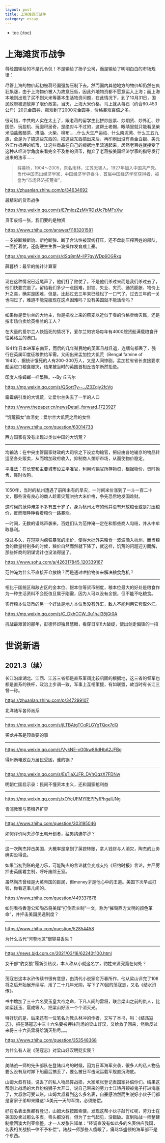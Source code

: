 ```yaml
---
layout: post
title: 上海滩货币战争
category: essay 
---
```


* toc
{:toc}

# 上海滩货币战争

蒋经国输给的不是孔令侃！不是输给了扬子公司，而是输给了明明白白的市场规律：

尽管上海的物价起初被蒋经国强势压制下去，然而国内其他地方的物价却仍然在疯狂飙涨，由于上海物价被人为故意压低，因此外地物资都不愿意运入上海；而上海本地则出现了买不到大米等基本生活物资问题，在此情况下，到了10月31日，国民政府被迫放弃了限价政策，当天，上海大米价格，马上就从每石（约合60.453公斤）20元金圆券，飙涨到了2000元金圆券，价格暴涨百倍之多。

很可惜，中共的人实在太土了，跟老蒋的留学生比拼炒股票、炒期货、炒外汇、炒国债、玩投机、玩囤积居奇，是绝对斗不过的，这帮土老帽，眼睛里就只能看见柴米油盐酱醋茶、煤油、火柴、棉布……什么大生产运动、什么南泥湾、什么三五九旅，全是为了搞这些东西的，把这些东西搞出来后，再印刷出没有黄金白银、美元外汇作抵押的纸币，让这些商品在自己的根据地里流通起来，居然老百姓就接受了这种从经济学角度来看完全不及格的货币，抛弃了老蒋按美国经济学家的指导发行出来的法币……

>薛暮桥，1904～2005，原名雨林，江苏无锡人。1927年加入中国共产党。当代中国杰出经济学家，中国经济学界泰斗，首届中国经济学奖获得者，被誉为“市场经济拓荒者”。

https://zhuanlan.zhihu.com/p/34634692

最精彩的货币战争

https://mp.weixin.qq.com/s/E7mlozZzMVRDzUc7bMFxXw

货币废纸一张，我们要的是物资

https://www.zhihu.com/answer/1183201581

一支被断粮断饷、断枪断弹、断了合法性被双线打压，还不盘剥压榨百姓的部队，一面打着仗，还能硬生生靠一波操作发育成土豪。

https://mp.weixin.qq.com/s/dSq8mM-llP7gvWDp6OGRxg

薛暮桥：最早的统计计算室

----

现在这种情况已近尾声了，他们打了败仗了，不是他们杀过来而是我们杀过去了，他们快要完蛋了。留给我们多少一点困难，封锁、失业、灾荒、通货膨胀、物价上升之类，确实是困难，但是，比起过去三年来已经松了一口气了。过去三年的一关也闯过了，难道不能克服现在这点困难吗？没有美国就不能活命吗？

----

如果你是爱尔兰的大地主，你是把收上来的燕麦以近似于零的价格卖给灾民，还是按市场价卖给英格兰的工人？

在大量的爱尔兰人快饿死的情况下，爱尔兰的农场每年有4000艘货船满载粮食开往英格兰的港口。

1941年日本进军东南亚，而后的几年殖民地的英军且战且退，连缅甸都丢了，强行在英属印度征粮供给军需，又闹出来孟加拉大饥荒（Bengal famine of 1943），据统计饿死的人有200-300万人，又是人间惨剧。孟加拉省省长直接要求船运进口粮食赈灾，结果被当时的英国首相丘吉尔断然拒绝。

印度人像蟑螂一样繁殖。--By 丘吉尔

https://mp.weixin.qq.com/s/QSortTy--_JZ0Zqiy2fcVg

霜霉病引发的大饥荒，让爱尔兰失去了一半的人口

https://www.thepaper.cn/newsDetail_forward_1723927

“饥荒孤女”血泪史：爱尔兰大饥荒之后的女性

https://www.zhihu.com/question/63014733

西方国家有没有出现过类似中国的大饥荒？

----

均输法：在中央主管国家财政的大司农之下设立均输官，把应由各地输京的物品转运至各处贩卖，从而增加政府收入，抑制商人垄断市场，从而使物价稳定。

平准法：在长安和主要城市设立平准官，利用均输官所存物资，根据物价，贵时抛售，贱时收购。

----

1050年，当时的杭州遭遇了前所未有的旱灾，一时间米价涨到了一斗一百二十文，那些没有良心的商人趁着灾荒哄抬大米价格，争先恐后地发国难财。

这时候的范仲淹差不多有五十岁了，身为杭州太守的他并没有开放粮仓或是打压粮价，反而眼睁睁看着粮价一路暴涨。

一时间，无数的谩骂声袭来，百姓们认为范仲淹一定在和那些商人勾结，并从中牟取暴利。

没过多久，在短期内疯狂暴涨的米价，使得大批外来粮食一波波涌入杭州，而当粮食的数量特别多的时候，粮价自然而然就下降了，就这样，饥荒的问题迎刃而解，那些奸商的阴谋诡计也没法得逞了。

https://www.sohu.com/a/426317845_120339167

范仲淹为什么不直接开仓放粮？而是通过哄抬物价来解决粮食危机？

----

相比于国统区和敌占区的金本位、银本位等货币制度，粮本位最大的好处是粮食作为一种生活资料不会贬值且属于刚需，因为人可以没有金银，但不能不吃粮食。

实行粮本位货币的另一个好处是地方本位币没有外汇，敌人不能利用它套取外汇。

https://mp.weixin.qq.com/s/C_DkhCCW_0u1hJI38jGt0A

抗战最艰苦的那年，彭德怀却独具慧眼，看穿日军6大破绽，使出剑走偏锋的一招

# 世说新语

## 2021.3（续）

长江沿岸湖北、江西、江苏三省都是直系军阀比较巩固的根据地，这三省的督军也都是直系的铁杆，政治上步调一致，军事上互相策援，有如联盟，故当时有长江三督一称。

https://zhuanlan.zhihu.com/p/347299107

北洋陆军各师派系

----

https://mp.weixin.qq.com/s/jLTBAtgTCqRLGYgTQox7dQ

买龙井茶是顶重要的事

----

https://mp.weixin.qq.com/s/VykNE-vG0kw86dHbA2JFBg

得州断电致百万居民受困，谁的锅？

----

https://mp.weixin.qq.com/s/EsTiaXJFR_DVhOqzX7FDNw

明朝亡国启示录：民间不懂资本主义，还和国家抢利益

----

https://mp.weixin.qq.com/s/xOYcUFMYREPPyfPhgalUNg

青浦教案与英租界扩界

----

https://www.zhihu.com/question/303195046

如何评价阿夫沙尔王朝开创者，猛男纳迪尔沙？

----

这一次陶杰抨击美国，大概率是拿到了英镑转账，拿人钱财与人消灾，陶杰的业务确实没得说。

如果当初到账的是刀乐，可能陶杰的言论就会变成支持《纽约时报》言论，并严厉抨击英国君主制，呼吁废除王室。

虽然陶杰曾经是大英帝国的臣民，但money才是他心中的王道。美国下次早点打钱，你看这事儿闹的。

https://www.zhihu.com/question/449337878

如何看待香港公知陶杰将美媒“打倒君主制”一文，称为“摧毁西方文明的颜色革命”，并抨击美国民选制度？

----

https://www.zhihu.com/question/52854458

为什么古代“河套地区”很容易丢失？

----

https://news.bjd.com.cn/2021/03/18/62240t100.html

女干部“豹女狼”履新引热议，本人称从小就这名字，豹姓来源究竟在何处？

----

荡寇志这本水浒传续书很有意思，由清代小说家俞万春所作，他从梁山评完了108将之后开始展开续写，用了二十几年光阴，写下了70回的荡寇志，又名《结水浒传》。

书中增加了三十六名受玉皇大帝之命，下凡人间的雷将，联合梁山之前的仇人，比如栾廷玉、扈成等人，把梁山好汉一个个消灭光。

特好玩的是，后来还有一位笔名为教头林冲的作者，又写了本书，叫：《结荡寇志》，把在荡寇志中三十六名要被押往刑场的梁山好汉，又给救了回来，然后反过来将三十六员雷将给消灭殆尽。。。

https://www.zhihu.com/question/353548368

为什么有人说《荡寇志》对梁山好汉明贬实褒？

----

美陆战一师的先头部队在登陆瓜岛的时候，因为日军海军突袭，很多人的私人物品要么没有及时卸下船最后搞丢了，要么被日军击沉运载军舰直沉海底。

山姆大叔有钱，说丢了的私人物品算战损，大家填张登记表国家补偿你们。结果这帮刚上战场的大兵纷纷狮子大开口，说自己带来的劳力士江诗丹顿被鬼子打进海底了，大叔你可要认账。山姆大叔看到这么多名表，自豪感油然而生说好小伙子们都是富家子弟却来赚这1.5美元一天的军饷，必须赔偿。

好在名表出售都有登记，山姆大叔按图索骥，发现这帮小伙子敲竹杠呢，劳力士在美国没卖过那么多表，零头都没有。但为了士气起见，没戳破。直到陆战一师整建制撤回澳大利亚修整，才一人发张告知单：“经调查没有如此多的名表供应我国，名表相关战损一律不予补偿”。陆战一师那些人傻眼了，痛骂华盛顿的海军部不是个东西。
